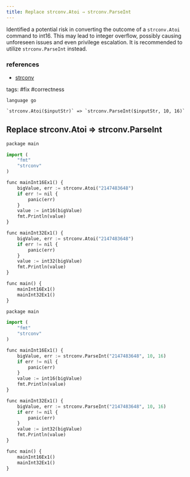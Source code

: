```yaml
---
title: Replace strconv.Atoi ⇒ strconv.ParseInt
---
```


Identified a potential risk in converting the outcome of a `strconv.Atoi` command to int16. This may lead to integer overflow, possibly causing unforeseen issues and even privilege escalation. It is recommended to utilize `strconv.ParseInt` instead.

### references

- [strconv](https://pkg.go.dev/strconv)

tags: #fix #correctness

```grit
language go

`strconv.Atoi($inputStr)` => `strconv.ParseInt($inputStr, 10, 16)`
```

## Replace strconv.Atoi ⇒ strconv.ParseInt

```python
package main

import (
	"fmt"
	"strconv"
)

func mainInt16Ex1() {
	bigValue, err := strconv.Atoi("2147483648")
	if err != nil {
		panic(err)
	}
	value := int16(bigValue)
	fmt.Println(value)
}

func mainInt32Ex1() {
	bigValue, err := strconv.Atoi("2147483648")
	if err != nil {
		panic(err)
	}
	value := int32(bigValue)
	fmt.Println(value)
}

func main() {
	mainInt16Ex1()
	mainInt32Ex1()
}
```

```python
package main

import (
	"fmt"
	"strconv"
)

func mainInt16Ex1() {
	bigValue, err := strconv.ParseInt("2147483648", 10, 16)
	if err != nil {
		panic(err)
	}
	value := int16(bigValue)
	fmt.Println(value)
}

func mainInt32Ex1() {
	bigValue, err := strconv.ParseInt("2147483648", 10, 16)
	if err != nil {
		panic(err)
	}
	value := int32(bigValue)
	fmt.Println(value)
}

func main() {
	mainInt16Ex1()
	mainInt32Ex1()
}
```
